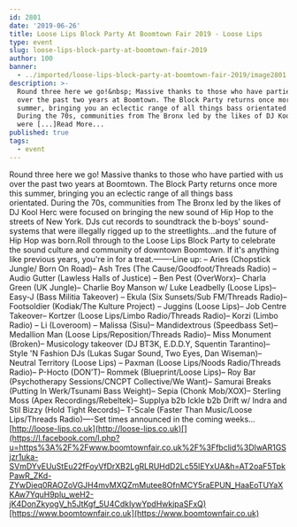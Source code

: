 ```yaml
---
id: 2801
date: '2019-06-26'
title: Loose Lips Block Party At Boomtown Fair 2019 - Loose Lips
type: event
slug: loose-lips-block-party-at-boomtown-fair-2019
author: 100
banner:
  - ../imported/loose-lips-block-party-at-boomtown-fair-2019/image2801.jpeg
description: >-
  Round three here we go!&nbsp; Massive thanks to those who have partied with us
  over the past two years at Boomtown. The Block Party returns once more this
  summer, bringing you an eclectic range of all things bass orientated.&nbsp;
  During the 70s, communities from The Bronx led by the likes of DJ Kool Herc
  were [...]Read More...
published: true
tags:
  - event
---
```

Round three here we go! Massive thanks to those who have partied with us over the past two years at Boomtown. The Block Party returns once more this summer, bringing you an eclectic range of all things bass orientated. During the 70s, communities from The Bronx led by the likes of DJ Kool Herc were focused on bringing the new sound of Hip Hop to the streets of New York. DJs cut records to soundtrack the b-boys' sound-systems that were illegally rigged up to the streetlights…and the future of Hip Hop was born.Roll through to the Loose Lips Block Party to celebrate the sound culture and community of downtown Boomtown. If it's anything like previous years, you're in for a treat.——-Line up: – Aries (Chopstick Jungle/ Born On Road)– Ash Tres (The Cause/Goodfoot/Threads Radio) – Audio Gutter (Lawless Halls of Justice) – Ben Pest (OverWorx)– Charla Green (UK Jungle)– Charlie Boy Manson w/ Luke Leadbelly (Loose Lips)– Easy-J (Bass Militia Takeover) – Ekula (Six Sunsets/Sub FM/Threads Radio)– Footsoldier (Kodiak/The Kulture Project) – Juggins (Loose Lips)– Job Centre Takeover– Kortzer (Loose Lips/Limbo Radio/Threads Radio)– Korzi (Limbo Radio) – Li (Loveroom) – Malissa (Sisu)– Mandidextrous (Speedbass Set)– Medallion Man (Loose Lips/Reposition/Threads Radio)– Miss Monument (Broken)– Musicology takeover (DJ BT3K, E.D.D.Y, Squentin Tarantino)– Style 'N Fashion DJs (Lukas Sugar Sound, Two Eyes, Dan Wiseman)– Neutral Territory (Loose Lips) – Paxman (Loose Lips/Noods Radio/Threads Radio)– P-Hocto (DON’T)– Rommek (Blueprint/Loose Lips)– Roy Bar (Psychotherapy Sessions/CNCPT Collective/We Want)– Samurai Breaks (Putting In Werk/Tsunami Bass Weight)– Sepia (Chonk Mob/XOX)– Sterling Moss (Apex Recordings/Rebeltek)– Supplya b2b Ickle b2b Drift w/ Indra and Stil Bizzy (Hold Tight Records)– T-Scale (Faster Than Music/Loose Lips/Threads Radio)—-Set times announced in the coming weeks…[](https://l.facebook.com/l.php?u=http%3A%2F%2Floose-lips.co.uk%2F%3Ffbclid%3DIwAR1lpOmWfTLURSa4g8z211aOs5kSsHFxsnuZH4udB_ubPcuzmtuNI2UPKU4&h=AT1yseJwZiboSTZOQndM15KZUuRTzbYc-QmwnobmOx8602-EfrKsHCjG2yRc8MfGajo-Onl6AerxvpBXO4wJuod-IfzuQIgPZothEBXU4LjHigzEaJ-mwwVxOMqEtWO5qH7sKvE)[http://loose-lips.co.uk](http://loose-lips.co.uk)[](https://l.facebook.com/l.php?u=https%3A%2F%2Fwww.boomtownfair.co.uk%2F%3Ffbclid%3DIwAR1GSjzr1uka-SVmDYvEUuStEu22fFoyVfDrXB2LgRLRUHdD2Lc55lEYxUA&h=AT2oaF5TpkPawR_ZKd-ZYwDieq0RAOZoVGJH4mvMXQZmMutee8OfnMCY5raEPUN_HaaEoTUYaXKAw7YquH9plu_weH2-jK4DonZkyogV_h5JtKgf_5U4CdkIywYpdHwkjpaSFxQ)[https://www.boomtownfair.co.uk](https://www.boomtownfair.co.uk)